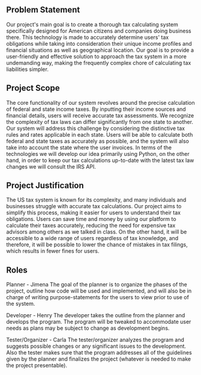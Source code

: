 ## Problem Statement
Our project's main goal is to create a thorough tax calculating system specifically designed
for American citizens and companies doing business there. This technology is made to
accurately determine users' tax obligations while taking into consideration their unique
income profiles and financial situations as well as geographical location. Our goal is to
provide a user-friendly and effective solution to approach the tax system in a more
undemanding way, making the frequently complex chore of calculating tax liabilities simpler.

## Project Scope
The core functionality of our system revolves around the precise calculation of federal and
state income taxes. By inputting their income sources and financial details, users will receive
accurate tax assessments.
We recognize the complexity of tax laws can differ significantly from one state to another.
Our system will address this challenge by considering the distinctive tax rules and rates
applicable in each state. Users will be able to calculate both federal and state taxes as
accurately as possible, and the system will also take into account the state where the user
invoices.
In terms of the technologies we will develop our idea primarily using Python, on the other
hand, in order to keep our tax calculations up-to-date with the latest tax law changes we will
consult the IRS API.

## Project Justification
The US tax system is known for its complexity, and many individuals and businesses struggle
with accurate tax calculations. Our project aims to simplify this process, making it easier for
users to understand their tax obligations.
Users can save time and money by using our platform to calculate their taxes accurately,
reducing the need for expensive tax advisors among others as we talked in class. On the other
hand, it will be accessible to a wide range of users regardless of tax knowledge, and
therefore, it will be possible to lower the chance of mistakes in tax filings, which results in
fewer fines for users.

## Roles
Planner - Jimena
The goal of the planner is to organize the phases of the project, outline how code will be used
and implemented, and will also be in charge of writing purpose-statements for the users to
view prior to use of the system.

Developer - Henry
The developer takes the outline from the planner and develops the program. The program will
be tweaked to accommodate user needs as plans may be subject to change as development
begins.

Tester/Organizer - Carla
The tester/organizer analyzes the program and suggests possible changes or any significant
issues to the development. Also the tester makes sure that the program addresses all of the
guidelines given by the planner and finalizes the project (whatever is needed to make the
project presentable).
